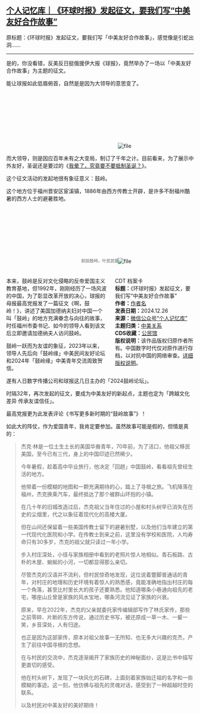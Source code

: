 <!--1735197549000-->
[个人记忆库｜《环球时报》发起征文，要我们写“中美友好合作故事”](https://chinadigitaltimes.net/chinese/714397.html)
------

<p>原标题：《环球时报》发起征文，要我们写「中美友好合作故事」，感觉像是引蛇出洞……</p><hr><p>是的，你没看错，反美反日挺俄援伊大报《球报》，竟然举办了一场以「中美友好合作故事」为主题的征文。</p><p>能让球报如此低眉俯首，自然是是因为大领导的意思变了。</p><p><img decoding="async" src="data:image/svg+xml,%3Csvg%20xmlns='http://www.w3.org/2000/svg'%20viewBox='0%200%200%200'%3E%3C/svg%3E" alt="file" data-lazy-src="https://chinadigitaltimes.net/chinese/files/2024/12/image-1735196197566.png"><noscript><img decoding="async" src="https://chinadigitaltimes.net/chinese/files/2024/12/image-1735196197566.png" alt="file"></noscript></p><p>而大领导，则是因应百年未有之大变局，制订了千年之计。目前看来，为了展示中外友好，圣诞还是要过的《<a href="https://mp.weixin.qq.com/s?__biz=Mzk0NDQ2MDIyMw==&amp;mid=2247485853&amp;idx=1&amp;sn=1310388d09dceb9f7ae54441805e6143&amp;scene=21#wechat_redirect">我晕了，究竟要不要抵制圣诞？</a>》。</p><p>这个征文活动的发起地很有象征意义：鼓岭。</p><p>这个地方位于福州晋安区宦溪镇，1886年由西方传教士开辟，是许多不耐福州酷暑的西方人士的避暑胜地。</p><p><img decoding="async" src="data:image/svg+xml,%3Csvg%20xmlns='http://www.w3.org/2000/svg'%20viewBox='0%200%200%200'%3E%3C/svg%3E" alt="file" data-lazy-src="https://chinadigitaltimes.net/chinese/files/2024/12/image-1735196210351.png"><noscript><img decoding="async" src="https://chinadigitaltimes.net/chinese/files/2024/12/image-1735196210351.png" alt="file"></noscript><br><span style="font-size: 0.8em;color: #666;display: block;text-align: center;margin-bottom:32px; margin-top: -20px;line-height:22px;">航拍鼓岭。叶民民摄</span></p><div style="width:42%;float:right;padding-left:20px;"><div class="su-spoiler su-spoiler-style-fancy su-spoiler-icon-chevron-circle" data-scroll-offset="0" data-anchor-in-url="no"><div class="su-spoiler-title" tabindex="0" role="button"><span class="su-spoiler-icon"></span>CDT 档案卡</div><div class="su-spoiler-content su-u-clearfix su-u-trim"><strong>标题：</strong>《环球时报》发起征文，要我们写“中美友好合作故事”<br><strong>作者：</strong><a href="https://chinadigitaltimes.net/space/个人记忆库" target="_blank">作者名</a><br><strong>发表日期：</strong>2024.12.26<br><strong>来源：</strong><a href="https://web.archive.org/web/*/https://mp.weixin.qq.com/s/gNXJy9hC2is9ozJzZS3Z3w" target="_blank">微信公众号“个人记忆库”</a><br><strong>主题归类：</strong><a href="https://chinadigitaltimes.net/space/中美关系" target="_blank">中美关系</a><br><strong>CDS收藏：</strong><a href="https://chinadigitaltimes.net/space/%E5%85%AC%E6%B0%91%E9%A6%86" target="_blank" rel="noopener">公民馆</a><br><strong>版权说明：</strong>该作品版权归原作者所有。中国数字时代仅对原作进行存档，以对抗中国的网络审查。<a href="https://chinadigitaltimes.net/chinese/copyright">详细版权说明</a>。</div></div></div><p>本来，鼓岭是反对文化侵略的反帝爱国主义教育基地，但1992年，刚刚经历了一场风波的中国，为了彰显改革开放的决心，球报的母报最高党报发了一篇征文《啊，鼓岭！》，讲述了美国加德纳夫妇对中国一个叫「鼓岭」的地方充满眷念与向往的故事，时任福州市委书记、如今的领导人看到该文后立即邀请加德纳夫人访问鼓岭。</p><p>鼓岭一跃而为友谊的象征，2023年以来，领导人先后向「鼓岭缘」中美民间友好论坛和2024年「鼓岭缘」中美青年交流周致贺信。</p><p>遂有人日数字传播公司和球报这几日主办的「2024鼓岭论坛」。</p><p>时隔32年，再次发起的征文，要成为中美友好的新起点，主题也定为「跨越文化差异 传承友谊信任」。</p><p>最高党报更为此发表评论《书写更多新时期的“鼓岭故事”》！</p><p>如此大的阵仗，作为爱国青年，我肯定要参加。虽然故事可能是假的，但情是真的：</p><blockquote><p>杰克·林是一位土生土长的美国华裔青年，70年前，为了活口，他祖父移民美国，至今已有三代，身上的中国印迹已然稀少。</p><p>今年暑假，趁着高中毕业旅行，他决定「回趟」中国鼓岭，看看祖先曾经生活的地方。</p><p>他带着一份模糊的地图和一颗充满期待的心，踏上了寻根之旅。飞机降落在福州，杰克换乘汽车，最终抵达了那个被群山环抱的小镇。</p><p>在几十年的旧城改造过后，杰克祖父当年住过的小屋和村头树早已消失在历史的尘烟里，代之以象征着现代化的高楼大厦。</p><p>但在山间还保留着一些美国传教士留下的避暑别墅，以及他们当年建立的第一代现代化医院和小学。在传教士到来之前，这里没有学校和医院，人均寿命只有30多岁，杰克的祖父就只读过一年小学。</p><p>步入村庄深处，小径与家族相册中看到的老照片惊人地相似。青石板路、古朴的木屋、蜿蜒的小河，一切都显得那么亲切。</p><p>尽管杰克的汉语并不流利，但村民惊奇地发现，这位说着蹩脚普通话的青年，对村庄的地理和历史环境有着惊人的熟悉感，竟能准确地指出村庄的每一个角落，甚至比村里长大的孩子还要熟悉。他知道哪条小巷通向祖先的老宅，哪座山丘曾是家族的风水宝地，哪条河流见证了家族的兴衰。</p><p>原来，早在2022年，杰克的父亲就委托家传编辑部写作了林氏家传，那些之前零碎、片断的东方传说，通过历史书写，被还原成一草一木、一颦一笑，乡音深处，人有归途。</p><p>也正是因为这部家传，原本对祖父故事一无所知、也无多大兴趣的克杰，产生了前往中国寻根的念想。</p><p>在与村民的交流中，杰克逐渐揭开了家族历史的神秘面纱，这是比书中描写更直切的感受。</p><p>他在村头树下，发现了一块风化的石碑，上面刻着家族始迁祖的名字和一些模糊的事迹。这一刻，他仿佛与祖先的灵魂对话，感受到了一种超越时空的联系。</p><p>以及村民对中美友好的美好期待！</p></blockquote><div class="addtoany_share_save_container addtoany_content addtoany_content_bottom"><div class="a2a_kit a2a_kit_size_32 addtoany_list" data-a2a-url="https://chinadigitaltimes.net/chinese/714397.html" data-a2a-title="个人记忆库｜《环球时报》发起征文，要我们写“中美友好合作故事”"><a class="a2a_button_facebook" href="https://www.addtoany.com/add_to/facebook?linkurl=https%3A%2F%2Fchinadigitaltimes.net%2Fchinese%2F714397.html&amp;linkname=%E4%B8%AA%E4%BA%BA%E8%AE%B0%E5%BF%86%E5%BA%93%EF%BD%9C%E3%80%8A%E7%8E%AF%E7%90%83%E6%97%B6%E6%8A%A5%E3%80%8B%E5%8F%91%E8%B5%B7%E5%BE%81%E6%96%87%EF%BC%8C%E8%A6%81%E6%88%91%E4%BB%AC%E5%86%99%E2%80%9C%E4%B8%AD%E7%BE%8E%E5%8F%8B%E5%A5%BD%E5%90%88%E4%BD%9C%E6%95%85%E4%BA%8B%E2%80%9D" title="Facebook" rel="nofollow noopener" target="_blank"></a><a class="a2a_button_twitter" href="https://www.addtoany.com/add_to/twitter?linkurl=https%3A%2F%2Fchinadigitaltimes.net%2Fchinese%2F714397.html&amp;linkname=%E4%B8%AA%E4%BA%BA%E8%AE%B0%E5%BF%86%E5%BA%93%EF%BD%9C%E3%80%8A%E7%8E%AF%E7%90%83%E6%97%B6%E6%8A%A5%E3%80%8B%E5%8F%91%E8%B5%B7%E5%BE%81%E6%96%87%EF%BC%8C%E8%A6%81%E6%88%91%E4%BB%AC%E5%86%99%E2%80%9C%E4%B8%AD%E7%BE%8E%E5%8F%8B%E5%A5%BD%E5%90%88%E4%BD%9C%E6%95%85%E4%BA%8B%E2%80%9D" title="Twitter" rel="nofollow noopener" target="_blank"></a><a class="a2a_button_telegram" href="https://www.addtoany.com/add_to/telegram?linkurl=https%3A%2F%2Fchinadigitaltimes.net%2Fchinese%2F714397.html&amp;linkname=%E4%B8%AA%E4%BA%BA%E8%AE%B0%E5%BF%86%E5%BA%93%EF%BD%9C%E3%80%8A%E7%8E%AF%E7%90%83%E6%97%B6%E6%8A%A5%E3%80%8B%E5%8F%91%E8%B5%B7%E5%BE%81%E6%96%87%EF%BC%8C%E8%A6%81%E6%88%91%E4%BB%AC%E5%86%99%E2%80%9C%E4%B8%AD%E7%BE%8E%E5%8F%8B%E5%A5%BD%E5%90%88%E4%BD%9C%E6%95%85%E4%BA%8B%E2%80%9D" title="Telegram" rel="nofollow noopener" target="_blank"></a><a class="a2a_button_reddit" href="https://www.addtoany.com/add_to/reddit?linkurl=https%3A%2F%2Fchinadigitaltimes.net%2Fchinese%2F714397.html&amp;linkname=%E4%B8%AA%E4%BA%BA%E8%AE%B0%E5%BF%86%E5%BA%93%EF%BD%9C%E3%80%8A%E7%8E%AF%E7%90%83%E6%97%B6%E6%8A%A5%E3%80%8B%E5%8F%91%E8%B5%B7%E5%BE%81%E6%96%87%EF%BC%8C%E8%A6%81%E6%88%91%E4%BB%AC%E5%86%99%E2%80%9C%E4%B8%AD%E7%BE%8E%E5%8F%8B%E5%A5%BD%E5%90%88%E4%BD%9C%E6%95%85%E4%BA%8B%E2%80%9D" title="Reddit" rel="nofollow noopener" target="_blank"></a><a class="a2a_button_whatsapp" href="https://www.addtoany.com/add_to/whatsapp?linkurl=https%3A%2F%2Fchinadigitaltimes.net%2Fchinese%2F714397.html&amp;linkname=%E4%B8%AA%E4%BA%BA%E8%AE%B0%E5%BF%86%E5%BA%93%EF%BD%9C%E3%80%8A%E7%8E%AF%E7%90%83%E6%97%B6%E6%8A%A5%E3%80%8B%E5%8F%91%E8%B5%B7%E5%BE%81%E6%96%87%EF%BC%8C%E8%A6%81%E6%88%91%E4%BB%AC%E5%86%99%E2%80%9C%E4%B8%AD%E7%BE%8E%E5%8F%8B%E5%A5%BD%E5%90%88%E4%BD%9C%E6%95%85%E4%BA%8B%E2%80%9D" title="WhatsApp" rel="nofollow noopener" target="_blank"></a><a class="a2a_button_email" href="https://www.addtoany.com/add_to/email?linkurl=https%3A%2F%2Fchinadigitaltimes.net%2Fchinese%2F714397.html&amp;linkname=%E4%B8%AA%E4%BA%BA%E8%AE%B0%E5%BF%86%E5%BA%93%EF%BD%9C%E3%80%8A%E7%8E%AF%E7%90%83%E6%97%B6%E6%8A%A5%E3%80%8B%E5%8F%91%E8%B5%B7%E5%BE%81%E6%96%87%EF%BC%8C%E8%A6%81%E6%88%91%E4%BB%AC%E5%86%99%E2%80%9C%E4%B8%AD%E7%BE%8E%E5%8F%8B%E5%A5%BD%E5%90%88%E4%BD%9C%E6%95%85%E4%BA%8B%E2%80%9D" title="Email" rel="nofollow noopener" target="_blank"></a><a class="a2a_button_copy_link" href="https://www.addtoany.com/add_to/copy_link?linkurl=https%3A%2F%2Fchinadigitaltimes.net%2Fchinese%2F714397.html&amp;linkname=%E4%B8%AA%E4%BA%BA%E8%AE%B0%E5%BF%86%E5%BA%93%EF%BD%9C%E3%80%8A%E7%8E%AF%E7%90%83%E6%97%B6%E6%8A%A5%E3%80%8B%E5%8F%91%E8%B5%B7%E5%BE%81%E6%96%87%EF%BC%8C%E8%A6%81%E6%88%91%E4%BB%AC%E5%86%99%E2%80%9C%E4%B8%AD%E7%BE%8E%E5%8F%8B%E5%A5%BD%E5%90%88%E4%BD%9C%E6%95%85%E4%BA%8B%E2%80%9D" title="Copy Link" rel="nofollow noopener" target="_blank"></a><a class="a2a_dd addtoany_share_save addtoany_share" href="https://www.addtoany.com/share"></a></div></div>
